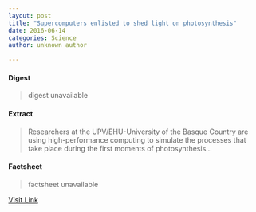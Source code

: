 ```yaml
---
layout: post
title: "Supercomputers enlisted to shed light on photosynthesis"
date: 2016-06-14
categories: Science
author: unknown author

---
```



#### Digest
>digest unavailable

#### Extract
>Researchers at the UPV/EHU-University of the Basque Country are using high-performance computing to simulate the processes that take place during the first moments of photosynthesis...

#### Factsheet
>factsheet unavailable

[Visit Link](http://phys.org/news/2015-08-supercomputers-photosynthesis.html)


